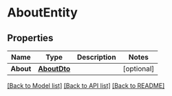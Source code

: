 # AboutEntity

## Properties

Name | Type | Description | Notes
------------ | ------------- | ------------- | -------------
**About** | [**AboutDto**](AboutDTO.md) |  | [optional] 

[[Back to Model list]](../README.md#documentation-for-models) [[Back to API list]](../README.md#documentation-for-api-endpoints) [[Back to README]](../README.md)


